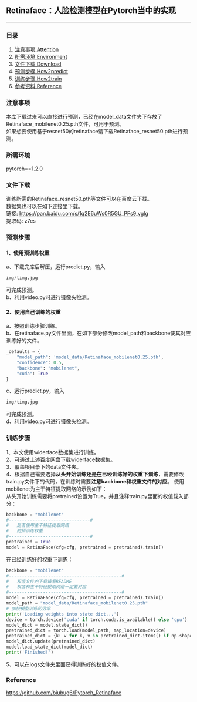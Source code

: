 ## Retinaface：人脸检测模型在Pytorch当中的实现
---

### 目录
1. [注意事项 Attention](#注意事项)
2. [所需环境 Environment](#所需环境)
3. [文件下载 Download](#文件下载)
4. [预测步骤 How2predict](#预测步骤)
5. [训练步骤 How2train](#训练步骤)
6. [参考资料 Reference](#Reference)

### 注意事项
本库下载过来可以直接进行预测，已经在model_data文件夹下存放了Retinaface_mobilenet0.25.pth文件，可用于预测。  
如果想要使用基于resnet50的retinaface请下载Retinaface_resnet50.pth进行预测。  

### 所需环境
pytorch==1.2.0

### 文件下载
训练所需的Retinaface_resnet50.pth等文件可以在百度云下载。    
数据集也可以在如下连接里下载。    
链接: https://pan.baidu.com/s/1q2E6uWs0R5GU_PFs9_vglg    
提取码: z7es 

### 预测步骤
#### 1、使用预训练权重
a、下载完库后解压，运行predict.py，输入  
```python
img/timg.jpg
```
可完成预测。  
b、利用video.py可进行摄像头检测。  
#### 2、使用自己训练的权重
a、按照训练步骤训练。  
b、在retinaface.py文件里面，在如下部分修改model_path和backbone使其对应训练好的文件。  
```python
_defaults = {
    "model_path": 'model_data/Retinaface_mobilenet0.25.pth',
    "confidence": 0.5,
    "backbone": "mobilenet",
    "cuda": True
}
```
c、运行predict.py，输入  
```python
img/timg.jpg
```
可完成预测。  
d、利用video.py可进行摄像头检测。  

### 训练步骤
1、本文使用widerface数据集进行训练。  
2、可通过上述百度网盘下载widerface数据集。  
3、覆盖根目录下的data文件夹。  
4、根据自己需要选择**从头开始训练还是在已经训练好的权重下训练**，需要修改train.py文件下的代码，在训练时需要**注意backbone和权重文件的对应**。
使用mobilenet为主干特征提取网络的示例如下：   
从头开始训练需要将pretrained设置为True，并且注释train.py里面的权值载入部分：    
```python
backbone = "mobilenet"
#-------------------------------#
#   是否使用主干特征提取网络
#   的预训练权重
#-------------------------------#
pretrained = True
model = RetinaFace(cfg=cfg, pretrained = pretrained).train()
```
在已经训练好的权重下训练：   
```python
backbone = "mobilenet"
#-------------------------------------------#
#   权值文件的下载请看README
#   权值和主干特征提取网络一定要对应
#-------------------------------------------#
model = RetinaFace(cfg=cfg, pretrained = pretrained).train()
model_path = "model_data/Retinaface_mobilenet0.25.pth"
# 加快模型训练的效率
print('Loading weights into state dict...')
device = torch.device('cuda' if torch.cuda.is_available() else 'cpu')
model_dict = model.state_dict()
pretrained_dict = torch.load(model_path, map_location=device)
pretrained_dict = {k: v for k, v in pretrained_dict.items() if np.shape(model_dict[k]) ==  np.shape(v)}
model_dict.update(pretrained_dict)
model.load_state_dict(model_dict)
print('Finished!')
```
5、可以在logs文件夹里面获得训练好的权值文件。  

### Reference
https://github.com/biubug6/Pytorch_Retinaface

